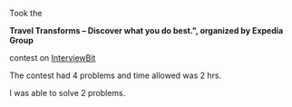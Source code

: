 Took the

**Travel Transforms – Discover what you do best.", organized by Expedia Group**

contest on [InterviewBit](https://www.interviewbit.com/test/f33e1a739a/)

The contest had 4 problems and time allowed was 2 hrs.

I was able to solve 2 problems.
